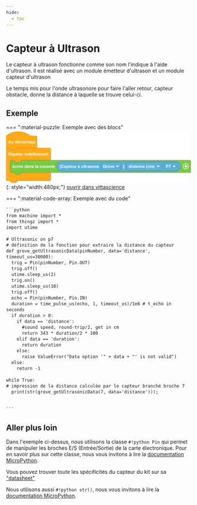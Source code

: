 ```yaml
---
hide:
  - toc
---
```

# Capteur à Ultrason

Le capteur à ultrason fonctionne comme son nom l'indique à l'aide d'ultrason.
il est réalisé avec un module émetteur d'ultrason et un module capteur d'ultrason

Le temps mis pour l'onde ultrasonore pour faire l'aller retour, capteur obstacle, donne la distance à laquelle se trouve celui-ci.


## Exemple

=== ":material-puzzle: Exemple avec des blocs"
    ![Blocs capteur](ultrason.png){: style="width:480px;"}
    [ouvrir dans vittascience](https://fr.vittascience.com/galaxia/?link=645e439bbe4f0&mode=blocks&embed=1)

=== ":material-code-array: Exemple avec du code"

    ```python
    from machine import *
    from thingz import *
    import utime

    # Ultrasonic on p7
    # définition de la fonction pour extraire la distance du capteur
    def grove_getUltrasonicData(pinNumber, data='distance', timeout_us=30000):
      trig = Pin(pinNumber, Pin.OUT)
      trig.off()
      utime.sleep_us(2)
      trig.on()
      utime.sleep_us(10)
      trig.off()
      echo = Pin(pinNumber, Pin.IN)
      duration = time_pulse_us(echo, 1, timeout_us)/1e6 # t_echo in seconds
      if duration > 0:
        if data == 'distance':
          #sound speed, round-trip/2, get in cm
          return 343 * duration/2 * 100
        elif data == 'duration':
          return duration
        else:
          raise ValueError("Data option '" + data + "' is not valid")
      else:
        return -1

    while True:
    # impression de la distance calculée par le capteur branché broche 7
      print(str(grove_getUltrasonicData(7, data='distance')));


    ```

    
## Aller plus loin

Dans l'exemple ci-dessus, nous utilisons la classe `#!python Pin` qui permet de manipuler les broches E/S (Entrée/Sortie) de la carte électronique. Pour en savoir plus sur cette classe, nous vous invitons à lire la [documentation MicroPython](https://www.micropython.fr/reference/#/05.micropython/machine/classe_pin).

Vous pouvez trouver toute les spécificités du capteur du kit sur sa ["datasheet"](https://files.seeedstudio.com/wiki/Grove_Ultrasonic_Ranger/res/Grove-Ultrasonic_Ranger_WiKi.pdf)

Nous utilisons aussi `#!python str()`, nous vous invitons à lire la [documentation MicroPython](https://docs.python.org/fr/3/library/string.html).
